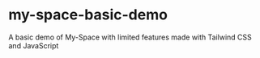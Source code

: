 # my-space-basic-demo
A basic demo of My-Space with limited features made with Tailwind CSS and JavaScript
